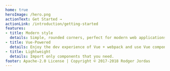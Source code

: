 ```yaml
---
home: true
heroImage: /hero.png
actionText: Get Started →
actionLink: /introduction/getting-started
features:
- title: Modern style
  details: Simple, rounded corners, perfect for modern web applications.
- title: Vue-Powered
  details: Enjoy the dev experience of Vue + webpack and use Vue components.
- title: Lightweight
  details: Import only components that you need.
footer: Apache-2.0 License | Copyright © 2017-2018 Rodger Jordas
---
```

